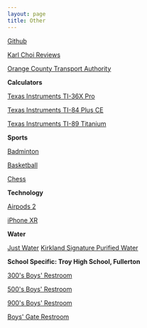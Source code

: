 ```yaml
---
layout: page
title: Other
---
```


[Github](https://karlcxu.github.io/KarlChoiReviews/2007/10/19/Github.html)

[Karl Choi Reviews](https://karlcxu.github.io/KarlChoiReviews/2019/01/29/Kcxreviews.html)

[Orange County Transport Authority](https://karlcxu.github.io/KarlChoiReviews/1991/01/01/OCTA.html)

**Calculators**

[Texas Instruments TI-36X Pro](https://karlcxu.github.io/KarlChoiReviews/2011/05/16/TI36XPro.html)

[Texas Instruments TI-84 Plus CE](https://karlcxu.github.io/KarlChoiReviews/2015/01/27/TI84PlusCE.html)

[Texas Instruments TI-89 Titanium](https://karlcxu.github.io/KarlChoiReviews/2007/07/01/TI89Titanium.html)

**Sports**

[Badminton](https://karlcxu.github.io/KarlChoiReviews/1934/07/05/Badminton.html)

[Basketball](https://karlcxu.github.io/KarlChoiReviews/1891/12/01/Basketball.html)

[Chess](https://karlcxu.github.io/KarlChoiReviews/1851/05/01/Modern-Chess.html)

**Technology**

[Airpods 2](https://karlcxu.github.io/KarlChoiReviews/2019/03/29/Airpods2.html)

[iPhone XR](https://karlcxu.github.io/KarlChoiReviews/2018/09/12/iPhone-XR.html)

**Water**
  
[Just Water](https://karlcxu.github.io/KarlChoiReviews/2012/01/01/JustWater.html)
[Kirkland Signature Purified Water](https://karlcxu.github.io/KarlChoiReviews/1992/01/01/KirklandWater.html)

**School Specific: Troy High School, Fullerton**

[300's Boys' Restroom](https://karlcxu.github.io/KarlChoiReviews/2019/01/30/300-Restroom.html)

[500's Boys' Restroom](https://karlcxu.github.io/KarlChoiReviews/2019/01/29/500Restroom.html)

[900's Boys' Restroom](https://karlcxu.github.io/KarlChoiReviews/2019/01/30/900-Restroom.html)

[Boys' Gate Restroom](https://karlcxu.github.io/KarlChoiReviews/2019/01/30/Gate-Restroom.html)

[](https://karlcxu.github.io/KarlChoiReviews/2019/01/29/THS-Librarian.html)

[](https://karlcxu.github.io/KarlChoiReviews/2019/01/29/Mr.-Coglianese.html)

[](https://karlcxu.github.io/KarlChoiReviews/2019/02/06/Mr-Goodman.html)

[](https://karlcxu.github.io/KarlChoiReviews/2019/02/06/Mrs-Milord.html)

[](https://karlcxu.github.io/KarlChoiReviews/2019/02/06/Mr-Mosig.html)

[](https://karlcxu.github.io/KarlChoiReviews/2019/02/06/Mr-Nicholson.html)

[](https://karlcxu.github.io/KarlChoiReviews/2019/02/06/Mr-Platt.html)

[](https://karlcxu.github.io/KarlChoiReviews/2019/02/06/Mrs-Scott.html)

[](https://karlcxu.github.io/KarlChoiReviews/2019/08/21/Mrs-Velarde.html)


